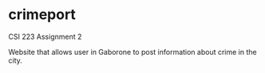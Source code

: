 # crimeport
CSI 223 Assignment 2

Website that allows user in Gaborone to post information about crime in the city.
